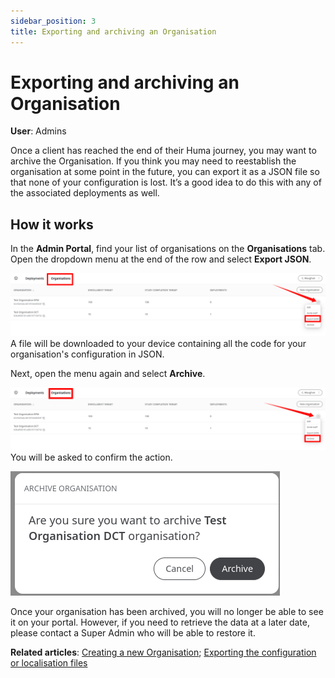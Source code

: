 ```yaml
---
sidebar_position: 3
title: Exporting and archiving an Organisation 
---
```

# Exporting and archiving an Organisation
**User**: Admins

Once a client has reached the end of their Huma journey, you may want to archive the Organisation. If you think you may need to reestablish the organisation at some point in the future, you can export it as a JSON file so that none of your configuration is lost. It’s a good idea to do this with any of the associated deployments as well.
## How it works
In the **Admin Portal**, find your list of organisations on the **Organisations** tab. Open the dropdown menu at the end of the row and select **Export JSON**. 

![image](./assets/Admin0201.png)
A file will be downloaded to your device containing all the code for your organisation's configuration in JSON. 

Next, open the menu again and select **Archive**. 

![image](./assets/Admin0202.png)
You will be asked to confirm the action. 

![image](./assets/Admin0203.png)

Once your organisation has been archived, you will no longer be able to see it on your portal. However, if you need to retrieve the data at a later date, please contact a Super Admin who will be able to restore it.

**Related articles**: [Creating a new Organisation](./creating-a-new-organisation.md); [Exporting the configuration or localisation files](../managing-deployments/tools-and-navigation/exporting-config-or-localization-files.md)
